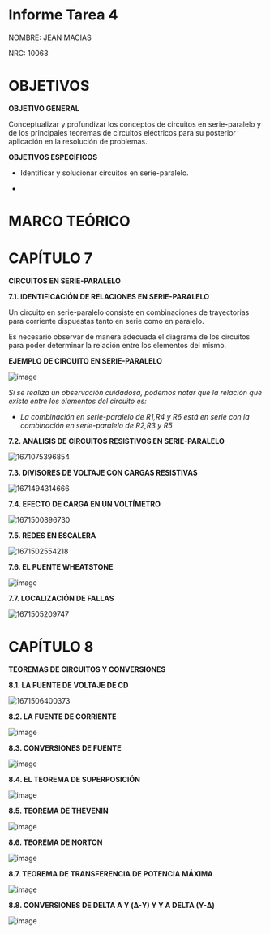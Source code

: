 # Informe Tarea 4

NOMBRE: JEAN MACIAS

NRC: 10063 

# **OBJETIVOS**

**OBJETIVO GENERAL**

Conceptualizar y profundizar los conceptos de circuitos en serie-paralelo y de los principales teoremas de circuitos eléctricos para su posterior aplicación en la resolución de problemas.

**OBJETIVOS ESPECÍFICOS**

* Identificar y solucionar circuitos en serie-paralelo.

*

# **MARCO TEÓRICO**

# **CAPÍTULO 7**

**CIRCUITOS EN SERIE-PARALELO**

**7.1. IDENTIFICACIÓN DE RELACIONES EN SERIE-PARALELO**

Un circuito en serie-paralelo consiste en combinaciones de trayectorias para corriente dispuestas tanto en serie como en paralelo.

Es necesario observar de manera adecuada el diagrama de los circuitos para poder determinar la relación entre los elementos del mismo.

**EJEMPLO DE CIRCUITO EN SERIE-PARALELO**

![image](https://user-images.githubusercontent.com/116774235/207728442-b4361941-ba39-46b0-aca6-4935e313edb0.png)


*Si se realiza un observación cuidadosa, podemos notar que la relación que existe entre los elementos del circuito es:*
* *La combinación en serie-paralelo de R1,R4 y R6 está en serie con la combinación en serie-paralelo de R2,R3 y R5*

**7.2. ANÁLISIS DE CIRCUITOS RESISTIVOS EN SERIE-PARALELO**

![1671075396854](https://user-images.githubusercontent.com/116774235/208577677-40a09c75-26df-4fdb-9e8b-1b6eee2e917b.png)


**7.3. DIVISORES DE VOLTAJE CON CARGAS RESISTIVAS**

![1671494314666](https://user-images.githubusercontent.com/116774235/208577825-ff3fb5e7-a7d3-4e00-b117-62e6743fa27c.png)

**7.4. EFECTO DE CARGA EN UN VOLTÍMETRO**

![1671500896730](https://user-images.githubusercontent.com/116774235/208578034-1b5c3719-0f13-4e5c-acd5-e775c4d7724f.png)

**7.5. REDES EN ESCALERA**

![1671502554218](https://user-images.githubusercontent.com/116774235/208578083-50a55e71-43fd-408c-bf09-bd5d1debeaad.png)

**7.6. EL PUENTE WHEATSTONE**

![image](https://user-images.githubusercontent.com/116774235/208578168-d493e910-a153-4a39-93a2-c50675b81cf0.png)

**7.7. LOCALIZACIÓN DE FALLAS**

![1671505209747](https://user-images.githubusercontent.com/116774235/208578194-cf95eca7-f8c8-4055-ace1-0183cf13015a.png)

# **CAPÍTULO 8**

**TEOREMAS DE CIRCUITOS Y CONVERSIONES**

**8.1. LA FUENTE DE VOLTAJE DE CD**

![1671506400373](https://user-images.githubusercontent.com/116774235/208578641-bc35d0c9-a0c1-4036-9cc7-7dbc92cfb58a.png)

**8.2. LA FUENTE DE CORRIENTE**

![image](https://user-images.githubusercontent.com/116774235/208578682-14a51421-691f-4716-8e93-0998db653c7b.png)

**8.3. CONVERSIONES DE FUENTE**

![image](https://user-images.githubusercontent.com/116774235/208578705-92fdd8a1-2dbf-4f12-9d30-2895a4883e06.png)

**8.4. EL TEOREMA DE SUPERPOSICIÓN**

![image](https://user-images.githubusercontent.com/116774235/208578741-dbc6c694-1c81-4976-a567-fb06ca8ede5e.png)

**8.5. TEOREMA DE THEVENIN**

![image](https://user-images.githubusercontent.com/116774235/208578771-809d2e9c-4c91-4e71-a929-0f16fc9d2524.png)

**8.6. TEOREMA DE NORTON**

![image](https://user-images.githubusercontent.com/116774235/208578811-36bf7530-4fe1-4c26-abdd-f40a21038c6d.png)

**8.7. TEOREMA DE TRANSFERENCIA DE POTENCIA MÁXIMA**

![image](https://user-images.githubusercontent.com/116774235/208578859-b5e36a4e-b454-4386-8331-da9731d0808b.png)

**8.8. CONVERSIONES DE DELTA A Y (Δ-Y) Y Y A DELTA (Y-Δ)**

![image](https://user-images.githubusercontent.com/116774235/208578993-d7ba2fa9-bc93-4fe2-a593-84fb6ccba3ba.png)


